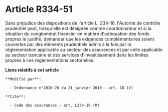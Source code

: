 # Article R334-51

Sans préjudice des dispositions de l'article L. 334-16, l'Autorité de contrôle prudentiel peut, lorsqu'elle est désignée
comme coordonnateur et si la situation du conglomérat financier en matière d'adéquation des fonds propres le justifie,
demander que les exigences complémentaires soient couvertes par des éléments prudentiels admis à la fois par la
réglementation applicable au secteur des assurances et par celle applicable au secteur bancaire et des services
d'investissement dans les limites propres à ces réglementations sectorielles.

**Liens relatifs à cet article**

	**Modifié par**:

	  - Ordonnance n°2010-76 du 21 janvier 2010 - art. 18 (V)

	**Cite**:

	  - Code des assurances - art. L334-16 (M)
